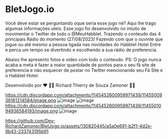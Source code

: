 # BletJogo.io

Você deve estar se perguntando oque seria esse jogo né?
Aqui lhe trago algumas informações uteis. 
Esse jogo foi desenvolvido no intuito de movimentar o Twitter de todo o @MeuHabblet.
Trazendo o conteudo das 4 principais Rádio do momento (27/08/2023)
Fazendo com que o ouvinte que jogue ou até mesmo a pessoa ligada nas novidades do Habblet Hotel 
Entre e perca um tempo se divertindo e escolhendo a sua rádio de preferencia.



Abaixo lhe apresento fotos e video com todo o conteudo.
PS: O jogo nunca acaba a meta é fazer a maior quantidade de pontos para o seu fã site de preferencia e não esquecer de postar no Twitter mencionando seu Fã Site e o Habblet Hotel.

Desenvolvido por ❤️
👨‍💻 Richard Thierry de Souza Zamoner 👨‍💻

https://cdn.discordapp.com/attachments/1145452600959971439/1145500936161214584/image.png
![image](https://github.com/Dev-RichardZamoner/BletJogo.io/assets/130820445/de1fffd4-034c-423f-a24e-5d88a6d77428)
![image](https://github.com/Dev-RichardZamoner/BletJogo.io/assets/130820445/1877a29a-4f8b-4489-88a7-8d8da03b9a01)
https://cdn.discordapp.com/attachments/1145452600959971439/1145501094936584193/image.png
![image](https://github.com/Dev-RichardZamoner/BletJogo.io/assets/130820445/0368fb69-8788-4761-973a-adff85430cb6)

https://github.com/Dev-RichardZamoner/BletJogo.io/assets/130820445/a5a0e691-b2f1-4d2e-9b43-233743195b91

